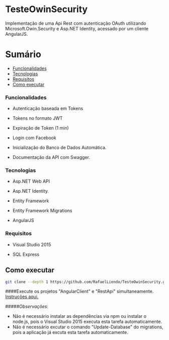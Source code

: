 # TesteOwinSecurity
Implementação de uma Api Rest com autenticação OAuth utilizando Microsoft.Owin.Security e Asp.NET Identity, acessado por um cliente AngularJS.

# Sumário

- [Funcionalidades](#funcionalidades)
- [Tecnologias](#tecnologias)
- [Requisitos](#requisitos)
- [Como executar](#como-executar)

### Funcionalidades

* Autenticação baseada em Tokens

* Tokens no formato JWT

* Expiração de Token (1 min)

* Login com Facebook

* Inicialização do Banco de Dados Automática.

* Documentação da API com Swagger.

### Tecnologias

* Asp.NET Web API

* Asp.NET Identity.

* Entity Framework

* Entity Framework Migrations

* AngularJS

### Requisitos

* Visual Studio 2015

* SQL Express


## Como executar

```bash
git clone --depth 1 https://github.com/RafaelLiendo/TesteOwinSecurity.git
```

####Execute os projetos "AngularClient" e "RestApi" simultaneamente. [Instruções aqui.](https://msdn.microsoft.com/en-us/library/ms165413.aspx)


#####*Observações*: 
* Não é necessário instalar as dependências via npm ou instalar o node.js, pois o Visual Studio 2015 executa esta tarefa automaticamente.
* Não é necessário excutar o comando "Update-Database" do migrations, pois a aplicação já excuta esta tarefa automaticamente.


